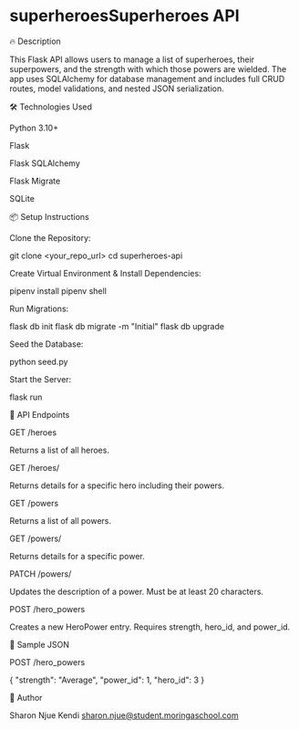 # superheroesSuperheroes API

🔥 Description

This Flask API allows users to manage a list of superheroes, their superpowers, and the strength with which those powers are wielded. The app uses SQLAlchemy for database management and includes full CRUD routes, model validations, and nested JSON serialization.

🛠️ Technologies Used

Python 3.10+

Flask

Flask SQLAlchemy

Flask Migrate

SQLite

📦 Setup Instructions

Clone the Repository:

git clone <your_repo_url>
cd superheroes-api

Create Virtual Environment & Install Dependencies:

pipenv install
pipenv shell

Run Migrations:

flask db init
flask db migrate -m "Initial"
flask db upgrade

Seed the Database:

python seed.py

Start the Server:

flask run

🚀 API Endpoints

GET /heroes

Returns a list of all heroes.

GET /heroes/<id>

Returns details for a specific hero including their powers.

GET /powers

Returns a list of all powers.

GET /powers/<id>

Returns details for a specific power.

PATCH /powers/<id>

Updates the description of a power. Must be at least 20 characters.

POST /hero_powers

Creates a new HeroPower entry. Requires strength, hero_id, and power_id.

🧪 Sample JSON

POST /hero_powers

{
  "strength": "Average",
  "power_id": 1,
  "hero_id": 3
}

🧑 Author

Sharon Njue Kendi
sharon.njue@student.moringaschool.com